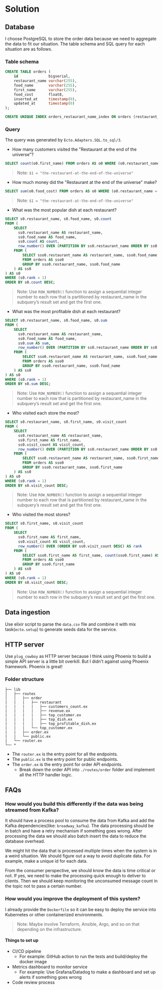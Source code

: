 # Solution

## Database

I choose PostgreSQL to store the order data because we need to aggregate the data to fit our situation.
The table schema and SQL query for each situation are as follows.

### Table schema

```sql
CREATE TABLE orders (
    id              bigserial,
    restaurant_name varchar(255),
    food_name       varchar(255),
    first_name      varchar(255),
    food_cost       float8,
    inserted_at     timestamp(0),
    updated_at      timestamp(0)
);

CREATE UNIQUE INDEX orders_restaurant_name_index ON orders (restaurant_name);
```

### Query

The query was generated by `Ecto.Adapters.SQL.to_sql/3`.

* How many customers visited the "Restaurant at the end of the universe"?
```sql
SELECT count(o0.first_name) FROM orders AS o0 WHERE (o0.restaurant_name = $1);
```

> Note: `$1 = "the-restaurant-at-the-end-of-the-universe"`

* How much money did the "Restaurant at the end of the universe" make?
```sql
SELECT sum(o0.food_cost) FROM orders AS o0 WHERE (o0.restaurant_name = $1);
```

> Note: `$1 = "the-restaurant-at-the-end-of-the-universe"`

* What was the most popular dish at each restaurant?
```sql
SELECT s0.restaurant_name, s0.food_name, s0.count
FROM (
    SELECT
      ss0.restaurant_name AS restaurant_name,
      ss0.food_name AS food_name,
      ss0.count AS count,
      row_number() OVER (PARTITION BY ss0.restaurant_name ORDER BY ss0.count DESC) AS rank
    FROM (
        SELECT sso0.restaurant_name AS restaurant_name, sso0.food_name AS food_name, count(sso0.food_name) AS count
        FROM orders AS sso0
        GROUP BY sso0.restaurant_name, sso0.food_name
    ) AS ss0
) AS s0
WHERE (s0.rank = 1)
ORDER BY s0.count DESC;
```

> Note: Use `ROW_NUMBER()` function to assign a sequential integer number to each row that is partitioned by restaurant_name in the subquery’s result set and get the first one.

* What was the most profitable dish at each restaurant?
```sql
SELECT s0.restaurant_name, s0.food_name, s0.sum
FROM (
    SELECT
      ss0.restaurant_name AS restaurant_name,
      ss0.food_name AS food_name,
      ss0.sum AS sum,
      row_number() OVER (PARTITION BY ss0.restaurant_name ORDER BY ss0.sum DESC) AS rank
    FROM (
        SELECT sso0.restaurant_name AS restaurant_name, sso0.food_name AS food_name, sum(sso0.food_cost) AS sum
        FROM orders AS sso0
        GROUP BY sso0.restaurant_name, sso0.food_name
    ) AS ss0
) AS s0
WHERE (s0.rank = 1)
ORDER BY s0.sum DESC;
```

> Note: Use `ROW_NUMBER()` function to assign a sequential integer number to each row that is partitioned by restaurant_name in the subquery’s result set and get the first one.

* Who visited each store the most?
```sql
SELECT s0.restaurant_name, s0.first_name, s0.visit_count
FROM (
    SELECT
      ss0.restaurant_name AS restaurant_name,
      ss0.first_name AS first_name,
      ss0.visit_count AS visit_count,
      row_number() OVER (PARTITION BY ss0.restaurant_name ORDER BY ss0.restaurant_name DESC, ss0.visit_count DESC) AS rank
    FROM (
        SELECT sso0.restaurant_name AS restaurant_name, sso0.first_name AS first_name, count(sso0.first_name) AS visit_count
        FROM orders AS sso0
        GROUP BY sso0.restaurant_name, sso0.first_name
    ) AS ss0
) AS s0
WHERE (s0.rank = 1)
ORDER BY s0.visit_count DESC;
```

> Note: Use `ROW_NUMBER()` function to assign a sequential integer number to each row that is partitioned by restaurant_name in the subquery’s result set and get the first one.

* Who visited the most stores?
```sql
SELECT s0.first_name, s0.visit_count
FROM (
    SELECT
      ss0.first_name AS first_name,
      ss0.visit_count AS visit_count,
      row_number() OVER (ORDER BY ss0.visit_count DESC) AS rank
    FROM (
        SELECT sso0.first_name AS first_name, count(sso0.first_name) AS visit_count
        FROM orders AS sso0
        GROUP BY sso0.first_name
    ) AS ss0
) AS s0
WHERE (s0.rank = 1)
ORDER BY s0.visit_count DESC;
```

> Note: Use `ROW_NUMBER()` function to assign a sequential integer number to each row in the subquery’s result set and get the first one.

## Data ingestion

Use elixir script to parse the `data.csv` file and combine it with mix task(`ecto.setup`) to generate seeds data for the service.

## HTTP server

Use `plug_cowboy` as HTTP server because I think using Phoenix to build a simple API server is a little bit overkill.
But I didn't against using Phoenix framework. Phoenix is great!

### Folder structure


```
├── lib
│   ├── routes
│   │   ├── order
|   |   |   ├── restaurant
|   |   |   |   ├── customers_count.ex
|   |   |   |   ├── revenue.ex
|   |   |   |   ├── top_customer.ex
|   |   |   |   ├── top_dish.ex
|   |   |   |   ├── top_profitable_dish.ex
|   |   |   └── top_customer.ex
|   |   ├── order.ex
|   |   └── public.ex
|   └── router.ex
└── *
```

- The `router.ex` is the entry point for all the endpoints.
- The `public.ex` is the entry point for public endpoints.
- The `order.ex` is the entry point for order API endpoints.
  - Break down the order API into `./routes/order` folder and implement all the HTTP handler logic.

## FAQs

### How would you build this differently if the data was being streamed from Kafka?

It should have a process pool to consume the data from Kafka and add the Kafka dependencies(like: `broadway_kafka`). The data processing should be in batch and have a retry mechanism if something goes wrong. After processing the data we should also batch insert the data to reduce the database overhead.

We might hit the data that is processed multiple times when the system is in a weird situation. We should figure out a way to avoid duplicate data. For example, make a unique id for each data.

From the consumer perspective, we should know the data is time critical or not. If yes, we need to make the processing quick enough to deliver to clients. Then we should keep monitoring the unconsumed message count in the topic not to pass a certain number.

### How would you improve the deployment of this system?

I already provide the `Dockerfile` so it can be easy to deploy the service into Kubernetes or other containerized environments.

> Note: Maybe involve Terraform, Ansible, Argo, and so on that depending on the infrastructure.

#### Things to set up

- CI/CD pipeline
  - For example: GitHub action to run the tests and build/deploy the docker image
- Metrics dashboard to monitor service
  - For example: Use Grafana/Datadog to make a dashboard and set up alerts if something goes wrong
- Code review process
